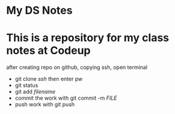 # My DS Notes
# This is a repository for my class notes at Codeup

after creating repo on github, copying ssh, open terminal
- git clone *ssh* then enter pw
- git status
- git add *filename*
- commit the work with git commit -m *FILE*
- push work with git push